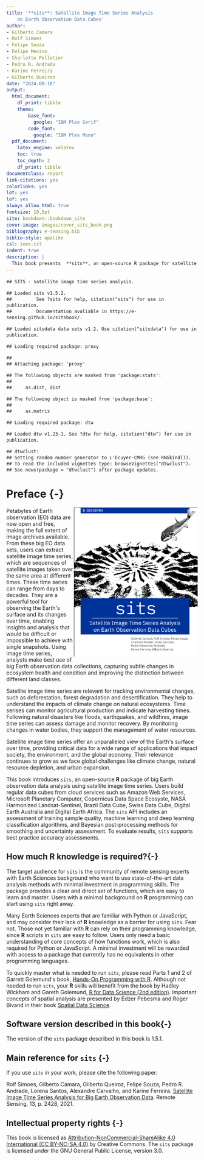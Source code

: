 ```yaml
--- 
title: '**sits**: Satellite Image Time Series Analysis 
    on Earth Observation Data Cubes'
author:
- Gilberto Camara
- Rolf Simoes
- Felipe Souza
- Felipe Menino
- Charlotte Pelletier
- Pedro R. Andrade
- Karine Ferreira
- Gilberto Queiroz
date: "2024-08-18"
output:
  html_document: 
    df_print: tibble
    theme:
        base_font:
          google: "IBM Plex Serif"
        code_font:
          google: "IBM Plex Mono"
  pdf_document: 
    latex_engine: xelatex
    toc: true
    toc_depth: 2 
    df_print: tibble
documentclass: report
link-citations: yes
colorlinks: yes
lot: yes
lof: yes
always_allow_html: true
fontsize: 10,5pt
site: bookdown::bookdown_site
cover-image: images/cover_sits_book.png
bibliography: e-sensing.bib
biblio-style: apalike
csl: ieee.csl
indent: true
description: |
  This book presents  **sits**, an open-source R package for satellite image time series analysis. The package supports the application of machine learning techniques for classifying image time series obtained from Earth observation data cubes.
---
```




```
## SITS - satellite image time series analysis.
```

```
## Loaded sits v1.5.2.
##         See ?sits for help, citation("sits") for use in publication.
##         Documentation avaliable in https://e-sensing.github.io/sitsbook/.
```

```
## Loaded sitsdata data sets v1.2. Use citation("sitsdata") for use in publication.
```

```
## Loading required package: proxy
```

```
## 
## Attaching package: 'proxy'
```

```
## The following objects are masked from 'package:stats':
## 
##     as.dist, dist
```

```
## The following object is masked from 'package:base':
## 
##     as.matrix
```

```
## Loading required package: dtw
```

```
## Loaded dtw v1.23-1. See ?dtw for help, citation("dtw") for use in publication.
```

```
## dtwclust:
## Setting random number generator to L'Ecuyer-CMRG (see RNGkind()).
## To read the included vignettes type: browseVignettes("dtwclust").
## See news(package = "dtwclust") after package updates.
```




# Preface {-}

<a href="https://github.com/e-sensing/sitsbook"><img class="cover" src="images/cover_sits_book.png" width="326" align="right" alt="Cover image" /></a>

Petabytes of Earth observation (EO) data are now open and free, making the full extent of image archives available. From these big EO data sets, users can extract satellite image time series, which are sequences of satellite images taken over the same area at different times. These time series can range from days to decades. They are a powerful tool for observing the Earth's surface and its changes over time, enabling insights and analysis that would be difficult or impossible to achieve with single snapshots.   Using image time series, analysts make best use of big Earth observation data collections, capturing subtle changes in ecosystem health and condition and improving the distinction between different land classes.

Satellite image time series are relevant for tracking environmental changes, such as deforestation, forest degradation and desertification. They help to understand the impacts of climate change on natural ecosystems. Time serises can monitor agricultural production and indicate harvesting times. Following natural disasters like floods, earthquakes, and wildfires, image time series can assess damage and monitor recovery.  By monitoring changes in water bodies, they support the management of water resources. 

Satellite image time series offer an unparalleled view of the Earth's surface over time, providing critical data for a wide range of applications that impact society, the environment, and the global economy. Their relevance continues to grow as we face global challenges like climate change, natural resource depletion, and urban expansion.

This book introduces `sits`, an open-source **R** package of big Earth observation data analysis using satellite image time series. Users build regular data cubes from cloud services such as Amazon Web Services, Microsoft Planetary Computer, Copernicus Data Space Ecosyste, NASA Harmonized Landsat-Sentinel, Brazil Data Cube, Swiss Data Cube, Digital Earth Australia and Digital Earth Africa. The `sits` API includes an assessment of training sample quality, machine learning and deep learning classification algorithms, and Bayesian post-processing methods for smoothing and uncertainty assessment. To evaluate results, `sits` supports best practice accuracy assessments.

## How much R knowledge is required?{-}

The target audience for `sits` is the community of remote sensing experts with Earth Sciences background who want to use state-of-the-art data analysis methods with minimal investment in programming skills. The package provides a clear and direct set of functions, which are easy to learn and master. Users with a minimal background on **R** programming can start using `sits` right away. 

Many Earth Sciences experts that are familiar with Python or JavaScript, and may consider their lack of **R** knowledge as a barrier for using `sits`. Fear not. Those not yet familiar with **R** can rely on their programming knowledge, since **R** scripts in `sits` are easy to follow. Users only need a basic understanding of core concepts of how functions work, which is also required for Python or JavaScript. A minimal investment will be rewarded with access to a package that currently has no equivalents in other programming languages.

To quickly master what is needed to run `sits`, please read Parts 1 and 2 of Garrett Golemund's book, [Hands-On Programming with R](https://rstudio-education.github.io/hopr/). Although not needed to run `sits`, your **R** skills will benefit from the book by Hadley Wickham and Gareth Golemund, [R for Data Science (2nd edition)](https://r4ds.hadley.nz/). Important concepts of spatial analysis are presented by Edzer Pebesma and Roger Bivand in their book [Spatial Data Science](https://r-spatial.org/book/).

## Software version described in this book{-}

The version of the `sits` package described in this book is 1.5.1.

## Main reference for `sits` {-}

If you use `sits` in your work, please cite the following paper: 

Rolf Simoes, Gilberto Camara, Gilberto Queiroz, Felipe Souza, Pedro R. Andrade,  Lorena Santos, Alexandre Carvalho, and Karine Ferreira. [Satellite Image Time Series Analysis for Big Earth Observation Data]([https://doi.org/10.3390/rs13132428). Remote Sensing, 13, p. 2428, 2021.

## Intellectual property rights {-}

This book is licensed as [Attribution-NonCommercial-ShareAlike 4.0 International (CC BY-NC-SA 4.0)](https://creativecommons.org/licenses/by-nc-sa/4.0/) by Creative Commons. The `sits` package is licensed under the GNU General Public License, version 3.0. 
